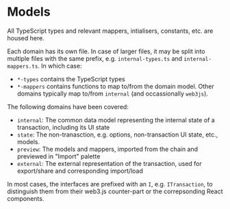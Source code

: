 Models
===

All TypeScript types and relevant mappers, intialisers, constants, etc. are housed here.

Each domain has its own file. In case of larger files, it may be split into multiple files with the same prefix, e.g. `internal-types.ts` and `internal-mappers.ts`. In which case:

* `*-types` contains the TypeScript types
* `*-mappers` contains functions to map to/from the domain model. Other domains typically map to/from `internal` (and occassionally `web3js`).

The following domains have been covered:

* `internal`: The common data model representing the internal state of a transaction, including its UI state
* `state`: The non-tranasction, e.g. options, non-transaction UI state, etc., models.
* `preview`: The models and mappers, imported from the chain and previewed in "Import" palette
* `external`: The external representation of the transaction, used for export/share and corresponding import/load

In most cases, the interfaces are prefixed with an `I`, e.g. `ITransaction`, to distinguish them from their web3.js counter-part or the correpsonding React components.